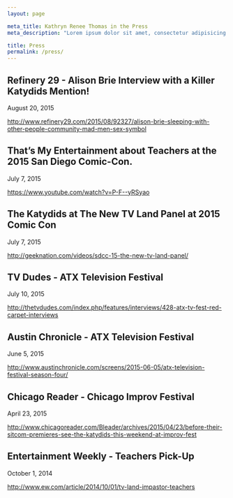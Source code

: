 ```yaml
---
layout: page

meta_title: Kathryn Renee Thomas in the Press
meta_description: "Lorem ipsum dolor sit amet, consectetur adipisicing elit. Inventore eos tenetur sapiente, ipsa, magni dolorem."

title: Press
permalink: /press/
---
```


## Refinery 29 - Alison Brie Interview with a Killer Katydids Mention!

August 20, 2015

http://www.refinery29.com/2015/08/92327/alison-brie-sleeping-with-other-people-community-mad-men-sex-symbol

## That’s My Entertainment about Teachers at the 2015 San Diego Comic-Con.

July 7, 2015

https://www.youtube.com/watch?v=P-F--yRSyao

## The Katydids at The New TV Land Panel at 2015 Comic Con

July 7, 2015

http://geeknation.com/videos/sdcc-15-the-new-tv-land-panel/

## TV Dudes - ATX Television Festival

July 10, 2015

http://thetvdudes.com/index.php/features/interviews/428-atx-tv-fest-red-carpet-interviews

## Austin Chronicle - ATX Television Festival

June 5, 2015

http://www.austinchronicle.com/screens/2015-06-05/atx-television-festival-season-four/

## Chicago Reader - Chicago Improv Festival

April 23, 2015

http://www.chicagoreader.com/Bleader/archives/2015/04/23/before-their-sitcom-premieres-see-the-katydids-this-weekend-at-improv-fest

## Entertainment Weekly - Teachers Pick-Up

October 1, 2014

http://www.ew.com/article/2014/10/01/tv-land-impastor-teachers